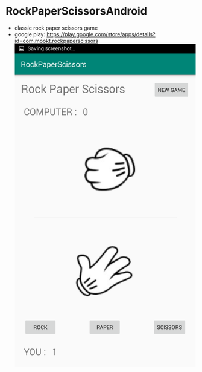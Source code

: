 # RockPaperScissorsAndroid
- classic rock paper scissors game
- google play: https://play.google.com/store/apps/details?id=com.mookt.rockpaperscissors
![screenshot](RockPaperScissorsPics/Screenshot_2019-03-12-17-49-16.png)
